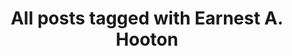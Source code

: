 ---
layout: tag
title: "All posts tagged with Earnest A. Hooton"
permalink: /weblog/tags/earnest-a-hooton/
taxonomy: Earnest A. Hooton
---
